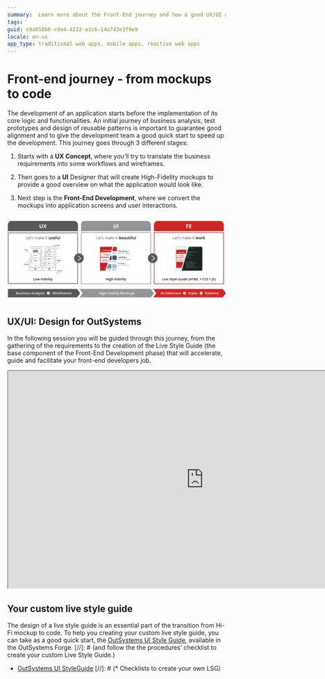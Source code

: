 ```yaml
---
summary:  Learn more about the Front-End journey and how a good UX/UI approach can help you through a faster and smoother application development. 
tags:
guid: c8a658b6-cda4-4222-a1c6-14a743e3f9e9
locale: en-us
app_type: traditional web apps, mobile apps, reactive web apps
---
```


# Front-end journey - from mockups to code

The development of an application starts before the implementation of its core logic and functionalities. An initial journey of business analysis, test prototypes and design of reusable patterns is important to guarantee good alignment and to give the development team a good quick start to speed up the development.
This journey goes through 3 different stages:

1. Starts with a **UX Concept**, where you’ll try to translate the business requirements into some workflows and wireframes.

1. Then goes to a **UI** Designer that will create High-Fidelity mockups to provide a good overview on what the application would look like.

1. Next step is the **Front-End Development**, where we convert the mockups into application screens and user interactions.

![The Front-End Journey](images/front-end-journey.png)


## UX/UI: Design for OutSystems

In the following session you will be guided through this journey, from the gathering of the requirements to the creation of the Live Style Guide (the base component of the Front-End Development phase) that will accelerate, guide and facilitate your front-end developers job.

<iframe markdown="1" width="900" height="500"
src="https://www.youtube.com/embed/8ih45xQm8Gs">
</iframe>

## Your custom live style guide

The design of a live style guide is an essential part of the transition from Hi-Fi mockup to code. To help you creating your custom live style guide, you can take as a good quick start, the [OutSystems UI Style Guide](https://www.outsystems.com/forge/component-overview/5119/outsystems-ui-style-guide), available in the OutSystems Forge. 
[//]: # (and follow the the procedures’ checklist to create your custom Live Style Guide.)

* [OutSystems UI StyleGuide](https://www.outsystems.com/forge/component-overview/5119/outsystems-ui-style-guide)
[//]: # (* Checklists to create your own LSG)

